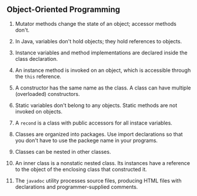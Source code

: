 ## Object-Oriented Programming

1. Mutator methods change the state of an object; accessor methods don't.

2. In Java, variables don't hold objects; they hold references to objects.

3. Instance variables and method implementations are declared inside the class declaration.

4. An instance method is invoked on an object, which is accessible through the `this` reference.

5. A constructor has the same name as the class. A class can have multiple (overloaded) constructors.

6. Static variables don't belong to any objects. Static methods are not invoked on objects.

7. A `recond` is a class with public accessors for all instace variables.

8. Classes are organized into packages. Use import declarations so that you don't have to use the packege name in your programs.

9. Classes can be nested in other classes.

10. An inner class is a nonstatic nested class. Its instances have a reference to the object of the enclosing class that constructed it.

11. The `javadoc` utility processes source files, producing HTML files with declarations and programmer-supplied comments.